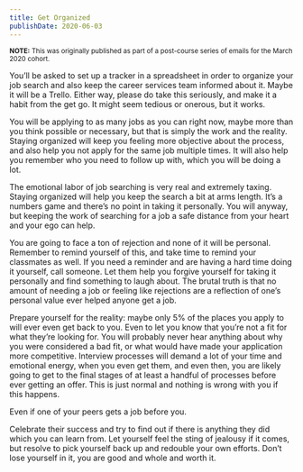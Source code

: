 ```yaml
---
title: Get Organized
publishDate: 2020-06-03
---
```


<small>**NOTE:** This was originally published as part of a post-course series of emails for the March 2020 cohort.</small>

You’ll be asked to set up a tracker in a spreadsheet in order to organize your job search and also keep the career services team informed about it. Maybe it will be a Trello. Either way, please do take this seriously, and make it a habit from the get go. It might seem tedious or onerous, but it works.

You will be applying to as many jobs as you can right now, maybe more than you think possible or necessary, but that is simply the work and the reality. Staying organized will keep you feeling more objective about the process, and also help you not apply for the same job multiple times. It will also help you remember who you need to follow up with, which you will be doing a lot.

The emotional labor of job searching is very real and extremely taxing. Staying organized will help you keep the search a bit at arms length. It’s a numbers game and there’s no point in taking it personally. You will anyway, but keeping the work of searching for a job a safe distance from your heart and your ego can help.

You are going to face a ton of rejection and none of it will be personal. Remember to remind yourself of this, and take time to remind your classmates as well. If you need a reminder and are having a hard time doing it yourself, call someone. Let them help you forgive yourself for taking it personally and find something to laugh about. The brutal truth is that no amount of needing a job or feeling like rejections are a reflection of one’s personal value ever helped anyone get a job.

Prepare yourself for the reality: maybe only 5% of the places you apply to will ever even get back to you. Even to let you know that you’re not a fit for what they’re looking for. You will probably never hear anything about why you were considered a bad fit, or what would have made your application more competitive. Interview processes will demand a lot of your time and emotional energy, when you even get them, and even then, you are likely going to get to the final stages of at least a handful of processes before ever getting an offer. This is just normal and nothing is wrong with you if this happens.

Even if one of your peers gets a job before you.

Celebrate their success and try to find out if there is anything they did which you can learn from. Let yourself feel the sting of jealousy if it comes, but resolve to pick yourself back up and redouble your own efforts. Don’t lose yourself in it, you are good and whole and worth it.
